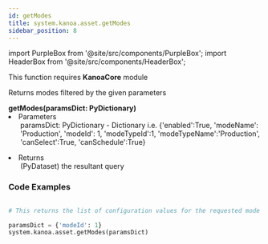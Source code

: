 ```yaml
---
id: getModes
title: system.kanoa.asset.getModes
sidebar_position: 8
---
```

import PurpleBox from '@site/src/components/PurpleBox';
import HeaderBox from '@site/src/components/HeaderBox';


<PurpleBox>This function requires <b>KanoaCore</b> module</PurpleBox>

<HeaderBox header="Description">Returns modes filtered by the given parameters  </HeaderBox>

<HeaderBox header="Syntax">
    <b>getModes(paramsDict: PyDictionary) </b>
    <li> Parameters <br />
        <ul> paramsDict: PyDictionary - Dictionary i.e. &#123;'enabled':True, 'modeName': 'Production', 'modeId': 1, 'modeTypeId':1, 'modeTypeName':'Production', 'canSelect':True, 'canSchedule':True} </ul>
    </li>
    <li> Returns <br />
        <ul>(PyDataset) the resultant query <br /> </ul>
    </li>
</HeaderBox>

### Code Examples

```py

# This returns the list of configuration values for the requested mode - ModeId 1

paramsDict = {'modeId': 1}
system.kanoa.asset.getModes(paramsDict)

```